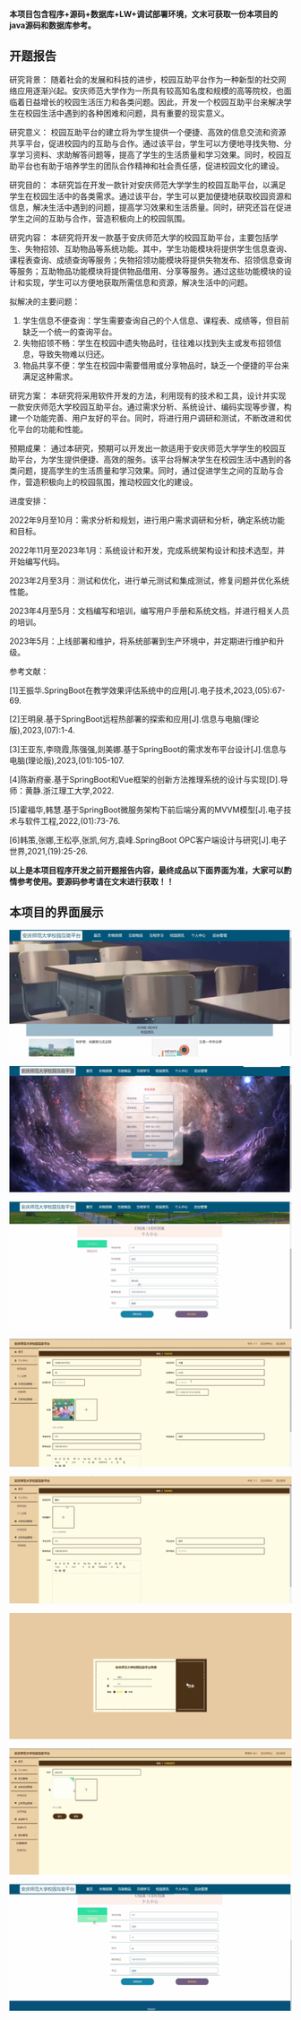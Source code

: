 ****本项目包含程序+源码+数据库+LW+调试部署环境，文末可获取一份本项目的java源码和数据库参考。****

## ******开题报告******

研究背景：
随着社会的发展和科技的进步，校园互助平台作为一种新型的社交网络应用逐渐兴起。安庆师范大学作为一所具有较高知名度和规模的高等院校，也面临着日益增长的校园生活压力和各类问题。因此，开发一个校园互助平台来解决学生在校园生活中遇到的各种困难和问题，具有重要的现实意义。

研究意义：
校园互助平台的建立将为学生提供一个便捷、高效的信息交流和资源共享平台，促进校园内的互助与合作。通过该平台，学生可以方便地寻找失物、分享学习资料、求助解答问题等，提高了学生的生活质量和学习效果。同时，校园互助平台也有助于培养学生的团队合作精神和社会责任感，促进校园文化的建设。

研究目的：
本研究旨在开发一款针对安庆师范大学学生的校园互助平台，以满足学生在校园生活中的各类需求。通过该平台，学生可以更加便捷地获取校园资源和信息，解决生活中遇到的问题，提高学习效果和生活质量。同时，研究还旨在促进学生之间的互助与合作，营造积极向上的校园氛围。

研究内容：
本研究将开发一款基于安庆师范大学的校园互助平台，主要包括学生、失物招领、互助物品等系统功能。其中，学生功能模块将提供学生信息查询、课程表查询、成绩查询等服务；失物招领功能模块将提供失物发布、招领信息查询等服务；互助物品功能模块将提供物品借用、分享等服务。通过这些功能模块的设计和实现，学生可以方便地获取所需信息和资源，解决生活中的问题。

拟解决的主要问题：

  1. 学生信息不便查询：学生需要查询自己的个人信息、课程表、成绩等，但目前缺乏一个统一的查询平台。
  2. 失物招领不畅：学生在校园中遗失物品时，往往难以找到失主或发布招领信息，导致失物难以归还。
  3. 物品共享不便：学生在校园中需要借用或分享物品时，缺乏一个便捷的平台来满足这种需求。

研究方案：
本研究将采用软件开发的方法，利用现有的技术和工具，设计并实现一款安庆师范大学校园互助平台。通过需求分析、系统设计、编码实现等步骤，构建一个功能完善、用户友好的平台。同时，将进行用户调研和测试，不断改进和优化平台的功能和性能。

预期成果：
通过本研究，预期可以开发出一款适用于安庆师范大学学生的校园互助平台，为学生提供便捷、高效的服务。该平台将解决学生在校园生活中遇到的各类问题，提高学生的生活质量和学习效果。同时，通过促进学生之间的互助与合作，营造积极向上的校园氛围，推动校园文化的建设。

进度安排：

2022年9月至10月：需求分析和规划，进行用户需求调研和分析，确定系统功能和目标。

2022年11月至2023年1月：系统设计和开发，完成系统架构设计和技术选型，并开始编写代码。

2023年2月至3月：测试和优化，进行单元测试和集成测试，修复问题并优化系统性能。

2023年4月至5月：文档编写和培训，编写用户手册和系统文档，并进行相关人员的培训。

2023年5月：上线部署和维护，将系统部署到生产环境中，并定期进行维护和升级。

参考文献：

[1]王振华.SpringBoot在教学效果评估系统中的应用[J].电子技术,2023,(05):67-69.

[2]王明泉.基于SpringBoot远程热部署的探索和应用[J].信息与电脑(理论版),2023,(07):1-4.

[3]王亚东,李晓霞,陈强强,剡美娜.基于SpringBoot的需求发布平台设计[J].信息与电脑(理论版),2023,(01):105-107.

[4]陈新府豪.基于SpringBoot和Vue框架的创新方法推理系统的设计与实现[D].导师：黄静.浙江理工大学,2022.

[5]霍福华,韩慧.基于SpringBoot微服务架构下前后端分离的MVVM模型[J].电子技术与软件工程,2022,(01):73-76.

[6]韩策,张娜,王松亭,张凯,何方,袁峰.SpringBoot OPC客户端设计与研究[J].电子世界,2021,(19):25-26.

****以上是本项目程序开发之前开题报告内容，最终成品以下面界面为准，大家可以酌情参考使用。要源码参考请在文末进行获取！！****

## ******本项目的界面展示******

![](./res/38c64e392603462193a080d5835c0e84.png)

![](./res/3ea79d0cf9f64ac19187e99bab569702.png)

![](./res/ed34f20a7c694f919bddb93e0065fd7a.png)

![](./res/3d25f307c2d94ed4ab0594b35213121c.png)

![](./res/33cb5a85e8d54e1b920a443d68c60dfb.png)

![](./res/29b9706817ff44efa454b4f72eade5c7.png)

![](./res/5630afd57ce649bf939031cb1cf91791.png)

![](./res/09af953ed38142b987b828e03072ea33.png)

